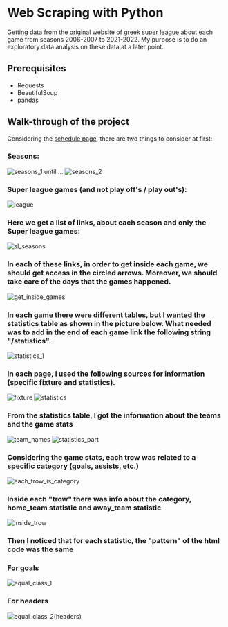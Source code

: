 # Web Scraping with Python
Getting data from the original website of [greek super league](https://www.slgr.gr/el/) about each game from seasons 2006-2007 to 2021-2022. My purpose is to do an exploratory data analysis on these data at a later point.

## Prerequisites
* Requests
* BeautifulSoup
* pandas 

## Walk-through of the project

Considering the [schedule page](https://www.slgr.gr/el/schedule/), there are two things to consider at first:

### Seasons:
![seasons_1](https://user-images.githubusercontent.com/95297354/158027668-b06b760c-91b0-417a-af3b-e8ce699ddfb2.png) until ...  ![seasons_2](https://user-images.githubusercontent.com/95297354/158027727-900d3dc2-9028-424a-bba3-14f8c6c282f6.png)


### Super league games (and not play off's / play out's):
![league](https://user-images.githubusercontent.com/95297354/158027596-1d8a2796-f758-4180-9afa-1c11d75302b9.png)


### Here we get a list of links, about each season and only the Super league games:
![sl_seasons](https://user-images.githubusercontent.com/95297354/158027789-0109f633-4c33-4508-8d16-dd18019799b0.png)

### In each of these links, in order to get inside each game, we should get access in the circled arrows. Moreover, we should take care of the days that the games happened.
![get_inside_games](https://user-images.githubusercontent.com/95297354/158027989-3e473545-d4af-4fc3-89c2-1f825937fed1.png)

### In each game there were different tables, but I wanted the statistics table as shown in the picture below. What needed was to add in the end of each game link the following string "/statistics".
![statistics_1](https://user-images.githubusercontent.com/95297354/158028286-8ce885b4-e14d-4275-b194-008f53760f20.png)

### In each page, I used the following sources for information (specific fixture and statistics). 
![fixture](https://user-images.githubusercontent.com/95297354/158028368-ba9e1d65-c8e1-41ba-b506-c6f472857a38.png)  ![statistics](https://user-images.githubusercontent.com/95297354/158028383-1b355bf7-7dc8-499a-9152-63f2782716cb.png)

### From the statistics table, I got the information about the teams and the game stats
![team_names](https://user-images.githubusercontent.com/95297354/158028789-ea4ef2bb-b748-47d1-ae30-a59475fdc004.png) ![statistics_part](https://user-images.githubusercontent.com/95297354/158028796-63972fc6-5f58-4439-b67f-07c1100d3685.png)

### Considering the game stats, each trow was related to a specific category (goals, assists, etc.)
![each_trow_is_category](https://user-images.githubusercontent.com/95297354/158028869-4f5dbdee-d1f2-4d95-a439-ca20468f617b.png)

### Inside each "trow" there was info about the category, home_team statistic and away_team statistic
![inside_trow](https://user-images.githubusercontent.com/95297354/158028919-3dca99d2-36fc-400f-961c-11f721126145.png)

### Then I noticed that for each statistic, the "pattern" of the html code was the same 
### For goals
![equal_class_1](https://user-images.githubusercontent.com/95297354/158028961-edd2ebe9-5cba-4dc5-968e-38e0913ef975.png) 
### For headers
![equal_class_2(headers)](https://user-images.githubusercontent.com/95297354/158028973-2d1143fa-6d7e-4b01-9e5f-cbc71b0db0af.png)


